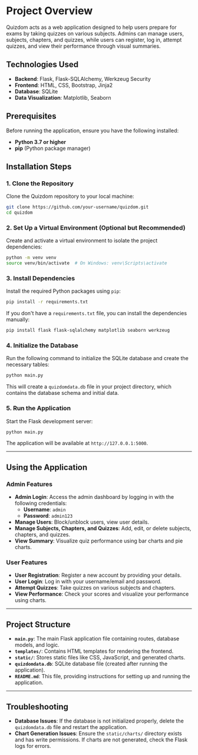 # Project Overview

Quizdom acts as a web application designed to help users prepare for exams by taking quizzes on various subjects. Admins can manage users, subjects, chapters, and quizzes, while users can register, log in, attempt quizzes, and view their performance through visual summaries.

## Technologies Used
- **Backend**: Flask, Flask-SQLAlchemy, Werkzeug Security
- **Frontend**: HTML, CSS, Bootstrap, Jinja2
- **Database**: SQLite
- **Data Visualization**: Matplotlib, Seaborn

## Prerequisites
Before running the application, ensure you have the following installed:
- **Python 3.7 or higher**
- **pip** (Python package manager)

## Installation Steps

### 1. Clone the Repository
Clone the Quizdom repository to your local machine:
```bash
git clone https://github.com/your-username/quizdom.git
cd quizdom
```

### 2. Set Up a Virtual Environment (Optional but Recommended)
Create and activate a virtual environment to isolate the project dependencies:
```bash
python -m venv venv
source venv/bin/activate  # On Windows: venv\Scripts\activate
```

### 3. Install Dependencies
Install the required Python packages using `pip`:
```bash
pip install -r requirements.txt
```
If you don't have a `requirements.txt` file, you can install the dependencies manually:
```bash
pip install flask flask-sqlalchemy matplotlib seaborn werkzeug
```

### 4. Initialize the Database
Run the following command to initialize the SQLite database and create the necessary tables:
```bash
python main.py
```
This will create a `quizdomdata.db` file in your project directory, which contains the database schema and initial data.

### 5. Run the Application
Start the Flask development server:
```bash
python main.py
```
The application will be available at `http://127.0.0.1:5000`.

---

## Using the Application

### Admin Features
- **Admin Login**: Access the admin dashboard by logging in with the following credentials:
  - **Username**: `admin`
  - **Password**: `admin123`
- **Manage Users**: Block/unblock users, view user details.
- **Manage Subjects, Chapters, and Quizzes**: Add, edit, or delete subjects, chapters, and quizzes.
- **View Summary**: Visualize quiz performance using bar charts and pie charts.

### User Features
- **User Registration**: Register a new account by providing your details.
- **User Login**: Log in with your username/email and password.
- **Attempt Quizzes**: Take quizzes on various subjects and chapters.
- **View Performance**: Check your scores and visualize your performance using charts.

---

## Project Structure
- **`main.py`**: The main Flask application file containing routes, database models, and logic.
- **`templates/`**: Contains HTML templates for rendering the frontend.
- **`static/`**: Stores static files like CSS, JavaScript, and generated charts.
- **`quizdomdata.db`**: SQLite database file (created after running the application).
- **`README.md`**: This file, providing instructions for setting up and running the application.

---

## Troubleshooting
- **Database Issues**: If the database is not initialized properly, delete the `quizdomdata.db` file and restart the application.
- **Chart Generation Issues**: Ensure the `static/charts/` directory exists and has write permissions. If charts are not generated, check the Flask logs for errors.
